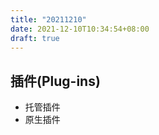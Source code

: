 ```yaml
---
title: "20211210"
date: 2021-12-10T10:34:54+08:00
draft: true
---
```


## 插件(Plug-ins)
* 托管插件
* 原生插件
### 